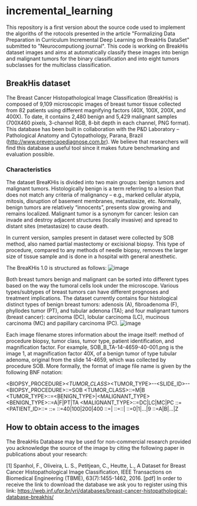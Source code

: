 # incremental_learning
This repository is a first version about the source code used to implement the algoriths of the rotocols presented in the article "Formalizing Data Preparation in
Curriculum Incremental Deep Learning on BreakHis DataSet" submitted to "Neurocomputiong journal".
This code is working on BreakHis dataset images and aims at automatically classify these images into benign and malignant tumors for the binary classification and into eight  tumors subclasses for the multiclass classification.
## BreakHis dataset
The Breast Cancer Histopathological Image Classification (BreakHis) is  composed of 9,109 microscopic images of breast tumor tissue collected from 82 patients using different magnifying factors (40X, 100X, 200X, and 400X).  To date, it contains 2,480  benign and 5,429 malignant samples (700X460 pixels, 3-channel RGB, 8-bit depth in each channel, PNG format). This database has been built in collaboration with the P&D Laboratory  – Pathological Anatomy and Cytopathology, Parana, Brazil (http://www.prevencaoediagnose.com.br). We believe that researchers will find this database a useful tool since it makes future benchmarking and evaluation possible.

### Characteristics
The dataset BreaKHis is divided into two main groups: benign tumors and malignant tumors. Histologically benign is a term referring to a lesion that does not match any criteria of malignancy – e.g., marked cellular atypia, mitosis, disruption of basement membranes, metastasize, etc. Normally, benign tumors are relatively “innocents”, presents slow growing and remains localized. Malignant tumor is a synonym for cancer: lesion can invade and destroy adjacent structures (locally invasive) and spread to distant sites (metastasize) to cause death.

In current version, samples present in dataset were collected by SOB method, also named partial mastectomy or excisional biopsy. This type of procedure, compared to any methods of needle biopsy, removes the larger size of tissue sample and is done in a hospital with general anesthetic.

The BreaKHis 1.0 is structured as follows:
![image](https://user-images.githubusercontent.com/78418034/150153807-7bb6eb73-2882-495a-be0e-a2c9f401c96e.png)


Both breast tumors benign and malignant can be sorted into different types based on the way the tumoral cells look under the microscope. Various types/subtypes of breast tumors can have different prognoses and treatment implications. The dataset currently contains four histological distinct types of benign breast tumors: adenosis (A), fibroadenoma (F), phyllodes tumor (PT), and tubular adenona (TA);  and four malignant tumors (breast cancer): carcinoma (DC), lobular carcinoma (LC), mucinous carcinoma (MC) and papillary carcinoma (PC).
![image](https://user-images.githubusercontent.com/78418034/150153579-1c32d9c9-02a4-4d4d-9aa2-0f48134e54de.png)

Each image filename stores information about the image itself: method of procedure biopsy, tumor class, tumor type, patient identification, and magnification factor. For example, SOB_B_TA-14-4659-40-001.png is the image 1, at magnification factor 40X, of a benign tumor of type tubular adenoma, original from the slide 14-4659, which was collected by procedure SOB. More formally, the format of image file name is given by the following BNF notation:

<BIOPSY_PROCEDURE>_<TUMOR_CLASS>_<TUMOR_TYPE>-<YEAR>-<SLIDE_ID>-<MAG>-<SEQ>
<BIOPSY_PROCEDURE>::=SOB
<TUMOR_CLASS>::=M|B
<TUMOR_TYPE>::=<BENIGN_TYPE>|<MALIGNANT_TYPE>
<BENIGN_TYPE>::=A|F|PT|TA
<MALIGNANT_TYPE>::=DC|LC|MC|PC
<YEAR>::=<DIGIT><DIGIT>
<PATIENT_ID>::=<NUMBER><SEC>
<SEQ>::=<NUMBER>
<MAG>::=40|100|200|400
<NUMBER>::=<NUMBER><DIGIT>|<DIGIT>
<SEC>::=<SEC>::<LETTER>|<LETTER>
<DIGIT>::=0|1|…|9
<LETTER>::=A|B|…|Z
  
## How to obtain access to the images
The BreakHis Database may be used for non-commercial research provided you acknowledge the source of the image by citing the following paper in publications about your research:

[1] Spanhol, F., Oliveira, L. S., Petitjean, C., Heutte, L., A Dataset for Breast Cancer Histopathological Image Classification, IEEE Transactions on Biomedical Engineering (TBME), 63(7):1455-1462, 2016. [pdf]
In order to receive the link to download the database we ask you to register using this link: https://web.inf.ufpr.br/vri/databases/breast-cancer-histopathological-database-breakhis/
